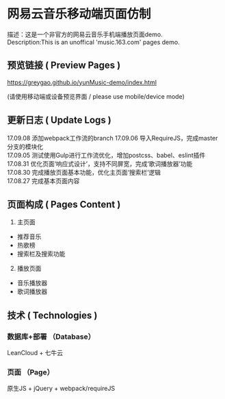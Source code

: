 # 网易云音乐移动端页面仿制
描述：这是一个非官方的网易云音乐手机端播放页面demo.  
Description:This is an unoffical 'music.163.com' pages demo.
## 预览链接 ( Preview Pages ) 

https://greygao.github.io/yunMusic-demo/index.html

(请使用移动端或设备预览界面 / please use mobile/device mode)

## 更新日志 ( Update Logs )
  17.09.08  添加webpack工作流的branch
  17.09.06  导入RequireJS，完成master分支的模块化  
  17.09.05  测试使用Gulp进行工作流优化，增加postcss、babel、eslint插件  
  17.08.31  优化页面‘响应式设计’，支持不同屏宽，完成‘歌词播放器’功能  
  17.08.30  完成播放页面基本功能，优化主页面‘搜索栏’逻辑  
  17.08.27  完成基本页面内容  

## 页面构成 ( Pages Content )
1. 主页面
  - 推荐音乐
  - 热歌榜
  - 搜索栏及搜索功能
2. 播放页面
  - 音乐播放器
  - 歌词播放器

## 技术 ( Technologies )
### 数据库+部署 （Database）
LeanCloud + 七牛云
### 页面 （Page）
原生JS + jQuery + webpack/requireJS
